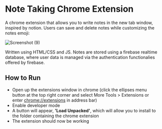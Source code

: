 # Note Taking Chrome Extension
A chrome extension that allows you to write notes in the new tab window, inspired by notion. Users can save and delete notes while customizing the notes emoji:

![Screenshot (9)](https://user-images.githubusercontent.com/41014992/150899610-733f1a2d-6eed-4736-a0b7-86363ca5c322.png)

Written using HTML/CSS and JS. Notes are stored using a firebase realtime database, where user data is managed via the authentication functionalies offered by firebase.


## How to Run
- Open up the extensions window in chrome (click the ellipses menu button at the top right corner and select More Tools > Extensions or enter [chrome://extensions](chrome://extensions) in address bar)
- Enable developer mode
- A button will appear, <strong>'Load Unpacked'</strong>, which will allow you to install to the folder containing the chrome extension
- The extension should now be working


